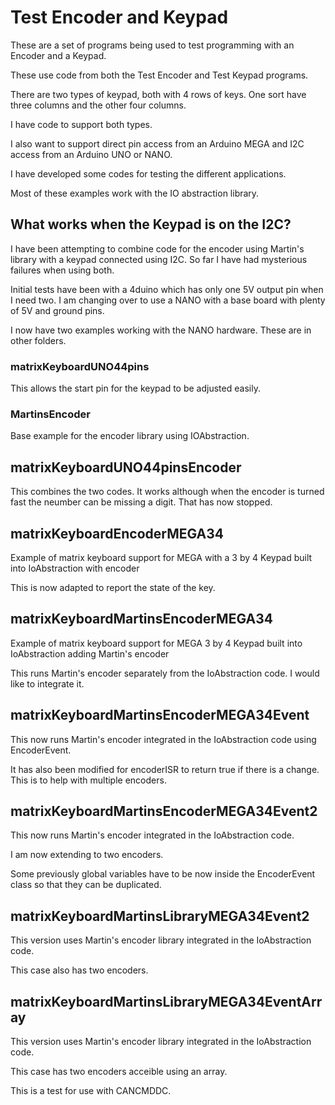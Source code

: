 # Test Encoder and Keypad

These are a set of programs being used to test programming with an Encoder and a Keypad.

These use code from both the Test Encoder and Test Keypad programs. 

There are two types of keypad, both with 4 rows of keys. One sort have three columns and the other four columns.

I have code to support both types.

I also want to support direct pin access from an Arduino MEGA and I2C access from an Arduino UNO or NANO.

I have developed some codes for testing the different applications.

Most of these examples work with the IO abstraction library.

## What works when the Keypad is on the I2C?

I have been attempting to combine code for the encoder using Martin's library with a keypad connected using I2C. So far I have had mysterious failures when using both.

Initial tests have been with a 4duino which has only one 5V output pin when I need two. I am changing over to use a NANO with a base board with plenty of 5V and ground pins.

I now have two examples working with the NANO hardware. These are in other folders.

### matrixKeyboardUNO44pins

This allows the start pin for the keypad to be adjusted easily.

### MartinsEncoder

Base example for the encoder library using IOAbstraction.

## matrixKeyboardUNO44pinsEncoder

This combines the two codes. It works although when the encoder is turned fast the neumber can be missing a digit. That has now stopped.


## matrixKeyboardEncoderMEGA34

Example of matrix keyboard support for MEGA with a 3 by 4 Keypad built into IoAbstraction with encoder

This is now adapted to report the state of the key.

## matrixKeyboardMartinsEncoderMEGA34

Example of matrix keyboard support for MEGA 3 by 4 Keypad built into IoAbstraction adding Martin's encoder

This runs Martin's encoder separately from the IoAbstraction code. I would like to integrate it.

## matrixKeyboardMartinsEncoderMEGA34Event

This now runs Martin's encoder integrated in the IoAbstraction code using EncoderEvent.

It has also been modified for encoderISR to return true if there is a change.
This is to help with multiple encoders.

## matrixKeyboardMartinsEncoderMEGA34Event2

This now runs Martin's encoder integrated in the IoAbstraction code.

I am now extending to two encoders.

Some previously global variables have to be now inside the EncoderEvent class so that they can be duplicated.

## matrixKeyboardMartinsLibraryMEGA34Event2

This version uses Martin's encoder library integrated in the IoAbstraction code.

This case also has two encoders.

## matrixKeyboardMartinsLibraryMEGA34EventArray

This version uses Martin's encoder library integrated in the IoAbstraction code.

This case has two encoders acceible using an array.

This is a test for use with CANCMDDC.

